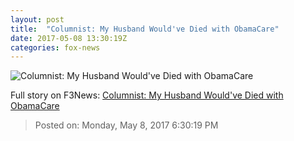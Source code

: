 ```yaml
---
layout: post
title:  "Columnist: My Husband Would've Died with ObamaCare"
date: 2017-05-08 13:30:19Z
categories: fox-news
---
```


![Columnist: My Husband Would've Died with ObamaCare](http://nation.foxnews.com/sites/nation.foxnews.com/files/styles/story_624_300/public/Chumley050817.jpg)




Full story on F3News: [Columnist: My Husband Would've Died with ObamaCare](http://www.f3nws.com/n/uxGKPE)

> Posted on: Monday, May 8, 2017 6:30:19 PM
